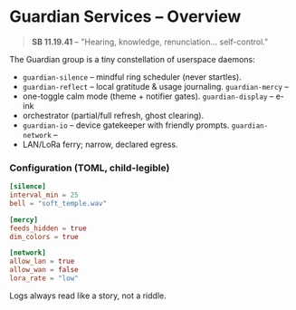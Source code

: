 # Guardian Services – Overview

> **SB 11.19.41** – "Hearing, knowledge, renunciation… self-control."

The Guardian group is a tiny constellation of userspace daemons:

- `guardian-silence` – mindful ring scheduler (never startles).
- `guardian-reflect` – local gratitude & usage journaling. `guardian-mercy` –
- one-toggle calm mode (theme + notifier gates). `guardian-display` – e-ink
- orchestrator (partial/full refresh, ghost
clearing).
- `guardian-io` – device gatekeeper with friendly prompts. `guardian-network` –
- LAN/LoRa ferry; narrow, declared egress.

### Configuration (TOML, child-legible)
```toml
[silence]
interval_min = 25
bell = "soft_temple.wav"

[mercy]
feeds_hidden = true
dim_colors = true

[network]
allow_lan = true
allow_wan = false
lora_rate = "low"
```

Logs always read like a story, not a riddle.

